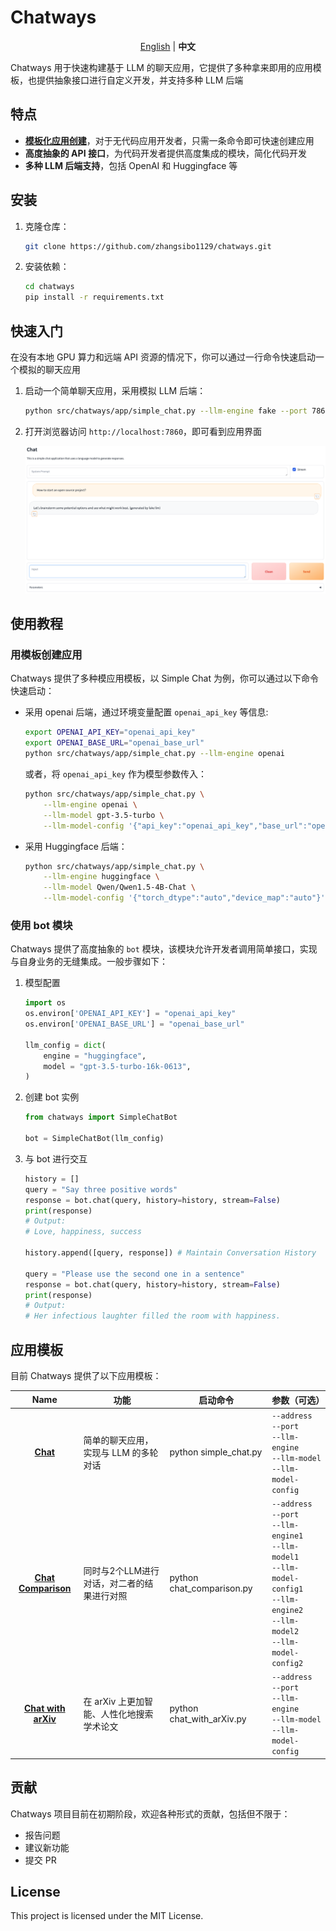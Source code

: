 # Chatways

<p align="center">
    <a href="https://github.com/zhangsibo1129/chatways/blob/main/README.md">English</a> |
    <b>中文</b>
<p>

Chatways 用于快速构建基于 LLM 的聊天应用，它提供了多种拿来即用的应用模板，也提供抽象接口进行自定义开发，并支持多种 LLM 后端

## 特点

- [**模板化应用创建**](#应用模板)，对于无代码应用开发者，只需一条命令即可快速创建应用
- **高度抽象的 API 接口**，为代码开发者提供高度集成的模块，简化代码开发
- **多种 LLM 后端支持**，包括 OpenAI 和 Huggingface 等

## 安装

1. 克隆仓库：

    ```bash
    git clone https://github.com/zhangsibo1129/chatways.git
    ```

2. 安装依赖：

    ```bash
    cd chatways
    pip install -r requirements.txt
    ```

## 快速入门

在没有本地 GPU 算力和远端 API 资源的情况下，你可以通过一行命令快速启动一个模拟的聊天应用

1. 启动一个简单聊天应用，采用模拟 LLM 后端：

    ```bash
    python src/chatways/app/simple_chat.py --llm-engine fake --port 7860
    ```

2. 打开浏览器访问 `http://localhost:7860`，即可看到应用界面

    ![chatways-demo](docs/figures/simple_chat.png)

## 使用教程

### 用模板创建应用

Chatways 提供了多种模应用模板，以 Simple Chat 为例，你可以通过以下命令快速启动：

- 采用 openai 后端，通过环境变量配置 `openai_api_key` 等信息:

    ```bash
    export OPENAI_API_KEY="openai_api_key"
    export OPENAI_BASE_URL="openai_base_url"
    python src/chatways/app/simple_chat.py --llm-engine openai
    ```

    或者，将 `openai_api_key` 作为模型参数传入：

    ```bash
    python src/chatways/app/simple_chat.py \
        --llm-engine openai \
        --llm-model gpt-3.5-turbo \
        --llm-model-config '{"api_key":"openai_api_key","base_url":"openai_base_url"}'
    ```

- 采用 Huggingface 后端：

    ```bash
    python src/chatways/app/simple_chat.py \
        --llm-engine huggingface \
        --llm-model Qwen/Qwen1.5-4B-Chat \
        --llm-model-config '{"torch_dtype":"auto","device_map":"auto"}'
    ```

### 使用 bot 模块

Chatways 提供了高度抽象的 `bot` 模块，该模块允许开发者调用简单接口，实现与自身业务的无缝集成。一般步骤如下：

1. 模型配置

    ```python
    import os
    os.environ['OPENAI_API_KEY'] = "openai_api_key"
    os.environ['OPENAI_BASE_URL'] = "openai_base_url"

    llm_config = dict(
        engine = "huggingface",
        model = "gpt-3.5-turbo-16k-0613",
    )
    ```

2. 创建 bot 实例

    ```python
    from chatways import SimpleChatBot

    bot = SimpleChatBot(llm_config)
    ```

3. 与 bot 进行交互

    ```python
    history = []
    query = "Say three positive words"
    response = bot.chat(query, history=history, stream=False)
    print(response)
    # Output:
    # Love, happiness, success

    history.append([query, response]) # Maintain Conversation History

    query = "Please use the second one in a sentence"
    response = bot.chat(query, history=history, stream=False)
    print(response)
    # Output:
    # Her infectious laughter filled the room with happiness.
    ```

## 应用模板

目前 Chatways 提供了以下应用模板：

| Name | 功能 | 启动命令 | 参数（可选）|
|:----------:|----------|----------|----------|
| [**Chat**](docs/simple_chat.md) | 简单的聊天应用，实现与 LLM 的多轮对话 | python simple_chat.py | `--address`<br>`--port`<br>`--llm-engine` <br>`--llm-model` <br>`--llm-model-config`|
| [**Chat Comparison**](docs/chat_comparison.md) | 同时与2个LLM进行对话，对二者的结果进行对照 | python chat_comparison.py | `--address`<br>`--port`<br>`--llm-engine1` <br>`--llm-model1` <br>`--llm-model-config1` <br>`--llm-engine2` <br>`--llm-model2` <br>`--llm-model-config2`|
| [**Chat with arXiv**](docs/chat_with_arxiv.md) | 在 arXiv 上更加智能、人性化地搜索学术论文 | python chat_with_arXiv.py | `--address`<br>`--port`<br>`--llm-engine` <br>`--llm-model` <br>`--llm-model-config`|

## 贡献

Chatways 项目目前在初期阶段，欢迎各种形式的贡献，包括但不限于：

- 报告问题
- 建议新功能
- 提交 PR

## License

This project is licensed under the MIT License.
